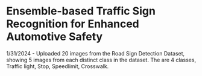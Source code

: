 # Ensemble-based Traffic Sign Recognition for Enhanced Automotive Safety

1/31/2024 - Uploaded 20 images from the Road Sign Detection Dataset, showing 5 images from each distinct class in the dataset. 
The are 4 classes, Traffic light, Stop, Speedlimit, Crosswalk.

